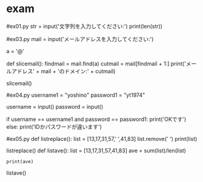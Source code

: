 # exam
#ex01.py
str = input('文字列を入力してください:')
print(len(str))


#ex03.py
mail = input('メールアドレスを入力してください:')

a = '@'

def slicemail():
	findmail = mail.find(a)
	cutmail = mail[findmail + 1:]
	print('メールアドレス' + mail + 'のドメイン:' + cutmail)

slicemail()


#ex04.py
username1 = "yoshino"
password1 = "yt1974"

username = input()
password = input()

if username == username1 and password == password1:
	print('OKです')
else:
	print('IDかパスワードが違います')
  
#ex05.py
  def listreplace():
	list = [13,17,31,57,' ',41,83]
	list.remove(' ')
	print(list)

listreplace()
def listave():
	list = [13,17,31,57,41,83]
	ave = sum(list)/len(list)

	print(ave)

listave()
